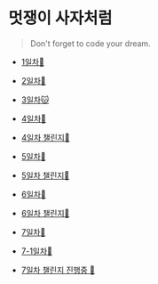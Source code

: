 # 멋쟁이 사자처럼

> Don't forget to code your dream.

- [1일차🐤](https://github.com/chuhoon/LikeLion/tree/master/%EC%9D%B4%EB%A0%A5%EC%84%9C)

- [2일차🦉](https://github.com/chuhoon/LikeLion/tree/master/FE1)

- [3일차:cat:](https://github.com/chuhoon/LikeLion/tree/master/FE2)

- [4일차:santa:](https://github.com/chuhoon/LikeLion/tree/master/FE4)

- [4일차 챌린지:santa:](https://github.com/chuhoon/LikeLion/tree/master/FE4_challenge)

- [5일차:gift_heart:](https://github.com/chuhoon/LikeLion/tree/master/FE5)

- [5일차 챌린지:gift_heart:](https://github.com/chuhoon/LikeLion/tree/master/FE5_challenge)

- [6일차:dog:](https://github.com/chuhoon/LikeLion/tree/master/FE6)

- [6일차 챌린지:dog:](https://github.com/chuhoon/LikeLion/tree/master/FE6_challenge)

- [7일차:tiger:](https://github.com/chuhoon/LikeLion/tree/master/FE7)

- [7-1일차:tiger:](https://github.com/chuhoon/LikeLion/tree/master/FE7-1)

- [7일차 챌린지 진행중 :tiger:]()
